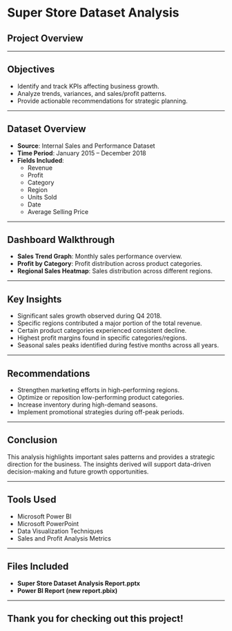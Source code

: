 # Super Store Dataset Analysis

##  Project Overview


---

##  Objectives

- Identify and track KPIs affecting business growth.
- Analyze trends, variances, and sales/profit patterns.
- Provide actionable recommendations for strategic planning.

---

## Dataset Overview

- **Source**: Internal Sales and Performance Dataset
- **Time Period**: January 2015 – December 2018
- **Fields Included**:
  - Revenue
  - Profit
  - Category
  - Region
  - Units Sold
  - Date
  - Average Selling Price

---

##  Dashboard Walkthrough

- **Sales Trend Graph**: Monthly sales performance overview.
- **Profit by Category**: Profit distribution across product categories.
- **Regional Sales Heatmap**: Sales distribution across different regions.

---

## Key Insights

- Significant sales growth observed during Q4 2018.
- Specific regions contributed a major portion of the total revenue.
- Certain product categories experienced consistent decline.
- Highest profit margins found in specific categories/regions.
- Seasonal sales peaks identified during festive months across all years.

---

##  Recommendations

- Strengthen marketing efforts in high-performing regions.
- Optimize or reposition low-performing product categories.
- Increase inventory during high-demand seasons.
- Implement promotional strategies during off-peak periods.

---

##  Conclusion

This analysis highlights important sales patterns and provides a strategic direction for the business. The insights derived will support data-driven decision-making and future growth opportunities.

---

##  Tools Used

- Microsoft Power BI
- Microsoft PowerPoint
- Data Visualization Techniques
- Sales and Profit Analysis Metrics

---

##  Files Included

- **Super Store Dataset Analysis Report.pptx**
- **Power BI Report (new report.pbix)**

---

##  Thank you for checking out this project!
